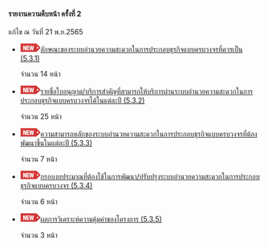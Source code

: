 #### รายงานความคืบหน้า ครั้งที่ 2

แก้ไข ณ วันที่ 21 พ.ย.2565

- [![new!](/doc/res/new2.png)ลักษณะของระบบอำนวยความสะดวกในการประกอบธุรกิจแบบครบวงจรที่ควรเป็น (5.3.1)
    ](/doc/doc2-20221121/DoBiz-Interim2_Chp_1_20221121.pdf)

	จำนวน 14 หน้า

- [![new!](/doc/res/new2.png)รายชื่อใบอนุญาต/บริการสำคัญที่สามารถให้บริการผ่านระบบอำนวยความสะดวกในการประกอบธุรกิจแบบครบวงจรได้ในแต่ละปี (5.3.2)
    ](/doc/doc2-20221121/DoBiz-Interim2_Chp_2_20221121.pdf)

	จำนวน 25 หน้า


- [![new!](/doc/res/new2.png)ความสามารถหลักของระบบอำนวยความสะดวกในการประกอบธุรกิจแบบครบวงจรที่ต้องพัฒนาขึ้นในแต่ละปี (5.3.3)
    ](/doc/doc2-20221121/DoBiz-Interim2_Chp_3_20221121.pdf)

	จำนวน 7 หน้า


- [![new!](/doc/res/new2.png)กรอบงบประมาณที่ต้องใช้ในการพัฒนา/ปรับปรุงระบบอำนวยความสะดวกในการประกอบธุรกิจแบบครบวงจร (5.3.4)
    ](/doc/doc2-20221121/DoBiz-Interim2_Chp_4_20221121.pdf)

	จำนวน 6 หน้า


- [![new!](/doc/res/new2.png)ผลการวิเคราะห์ความคุ้มค่าของโครงการ (5.3.5)
    ](/doc/doc2-20221121/DoBiz-Interim2_Chp_5_20221121.pdf)

	จำนวน 3 หน้า


